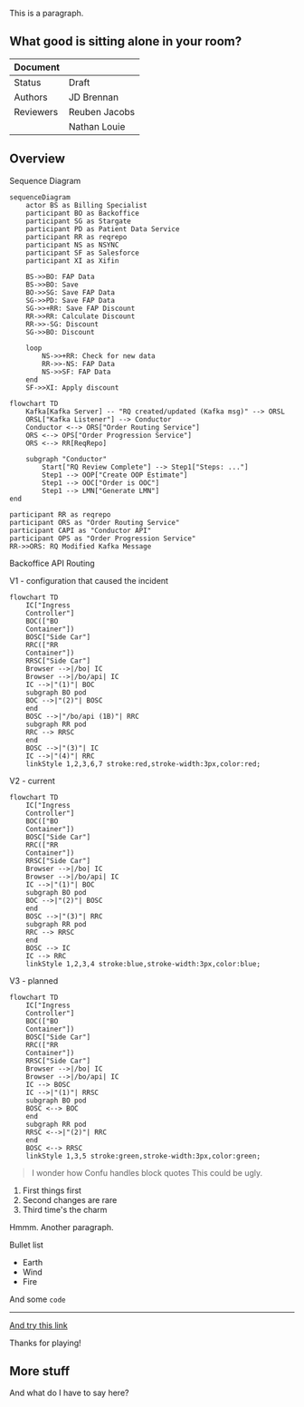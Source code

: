 <!-- Space: ~6357f924b7b39379d71f6b22 -->
<!-- Title: JD's Playground -->

This is a paragraph.

## What good is sitting alone in your room?

| Document        |               |
| --------------- | ------------- |
| Status          | Draft         |
| Authors         | JD Brennan    |
| Reviewers       | Reuben Jacobs |
|                 | Nathan Louie  |

## Overview

Sequence Diagram

```mermaid
sequenceDiagram
    actor BS as Billing Specialist
    participant BO as Backoffice
    participant SG as Stargate
    participant PD as Patient Data Service
    participant RR as reqrepo
    participant NS as NSYNC
    participant SF as Salesforce
    participant XI as Xifin

    BS->>BO: FAP Data
    BS->>BO: Save
    BO->>SG: Save FAP Data
    SG->>PD: Save FAP Data
    SG->>+RR: Save FAP Discount
    RR->>RR: Calculate Discount
    RR->>-SG: Discount
    SG->>BO: Discount

    loop
        NS->>+RR: Check for new data
        RR->>-NS: FAP Data
        NS->>SF: FAP Data
    end
    SF->>XI: Apply discount

```

```mermaid
flowchart TD
    Kafka[Kafka Server] -- "RQ created/updated (Kafka msg)" --> ORSL
    ORSL["Kafka Listener"] --> Conductor
    Conductor <--> ORS["Order Routing Service"]
    ORS <--> OPS["Order Progression Service"]
    ORS <--> RR[ReqRepo]
    
    subgraph "Conductor"
        Start["RQ Review Complete"] --> Step1["Steps: ..."]
	    Step1 --> OOP["Create OOP Estimate"]
        Step1 --> OOC["Order is OOC"]
        Step1 --> LMN["Generate LMN"]
end
```
    participant RR as reqrepo
    participant ORS as "Order Routing Service"
    participant CAPI as "Conductor API"
    participant OPS as "Order Progression Service"
    RR->>ORS: RQ Modified Kafka Message


Backoffice API Routing

V1 - configuration that caused the incident

```mermaid
flowchart TD
    IC["Ingress
    Controller"]
    BOC(["BO
    Container"])
    BOSC["Side Car"]
    RRC(["RR
    Container"])
    RRSC["Side Car"]
    Browser -->|/bo| IC
    Browser -->|/bo/api| IC
    IC -->|"(1)"| BOC
    subgraph BO pod
    BOC -->|"(2)"| BOSC
    end
    BOSC -->|"/bo/api (1B)"| RRC
    subgraph RR pod
    RRC --> RRSC
    end
    BOSC -->|"(3)"| IC
    IC -->|"(4)"| RRC
    linkStyle 1,2,3,6,7 stroke:red,stroke-width:3px,color:red;

```

V2 - current

```mermaid
flowchart TD
    IC["Ingress
    Controller"]
    BOC(["BO
    Container"])
    BOSC["Side Car"]
    RRC(["RR
    Container"])
    RRSC["Side Car"]
    Browser -->|/bo| IC
    Browser -->|/bo/api| IC
    IC -->|"(1)"| BOC
    subgraph BO pod
    BOC -->|"(2)"| BOSC
    end
    BOSC -->|"(3)"| RRC
    subgraph RR pod
    RRC --> RRSC
    end
    BOSC --> IC
    IC --> RRC
    linkStyle 1,2,3,4 stroke:blue,stroke-width:3px,color:blue;

```

V3 - planned

```mermaid
flowchart TD
    IC["Ingress
    Controller"]
    BOC(["BO
    Container"])
    BOSC["Side Car"]
    RRC(["RR
    Container"])
    RRSC["Side Car"]
    Browser -->|/bo| IC
    Browser -->|/bo/api| IC
    IC --> BOSC
    IC -->|"(1)"| RRSC
    subgraph BO pod
    BOSC <--> BOC
    end
    subgraph RR pod
    RRSC <-->|"(2)"| RRC
    end
    BOSC <--> RRSC
    linkStyle 1,3,5 stroke:green,stroke-width:3px,color:green;

```

> I wonder how Confu handles block quotes This could be ugly.

1. First things first
2. Second changes are rare
3. Third time's the charm

<p>Hmmm. <ac:inline-comment-marker ac:ref="21eaddf5-d89b-4450-9eda-7486be4e42a7">Another paragraph</ac:inline-comment-marker>.</p>


Bullet list

 - Earth
 - Wind
 - Fire

And some `code`

---

[And try this link](https://example.com)

Thanks for playing!

## More stuff

And what do I have to say here?

